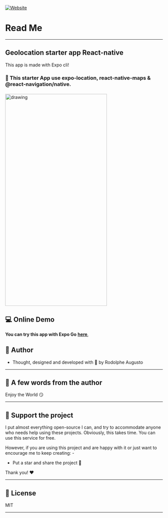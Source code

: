 [![Website](https://i.imgur.com/xSu6S5v.png)](https://rodolphe-augusto.fr)


# Read Me

---

## Geolocation starter app React-native

This app is made with Expo cli!

### :bookmark: This starter App use expo-location, react-native-maps & @react-navigation/native.

<img  style =" margin-top: 5px; margin-right: 22px " src="demo/demo.gif" alt="drawing" height="675" width="325"/>




## :computer: Online Demo


**You can try this app with Expo Go** **[here](https://expo.dev/@rodolphe37/geolocation-tracker)**,


## :bust_in_silhouette: Author

- Thought, designed and developed with :purple_heart: by Rodolphe Augusto

---

## :large_blue_diamond: A few words from the author

Enjoy the World :smirk:

---

## :sparkling_heart: Support the project

I put almost everything open-source I can, and try to accommodate anyone who needs help using these projects. Obviously,
this takes time. You can use this service for free.

However, if you are using this project and are happy with it or just want to encourage me to keep creating: -

- Put a star and share the project :rocket:

Thank you! :heart:

---

## :scroll: License

MIT

---

